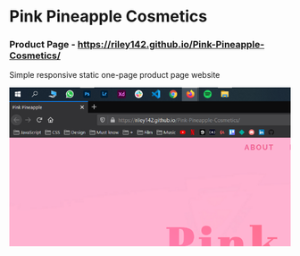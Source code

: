 # Pink Pineapple Cosmetics

### Product Page - https://riley142.github.io/Pink-Pineapple-Cosmetics/

Simple responsive static one-page product page website

![](scrnsh.png)
